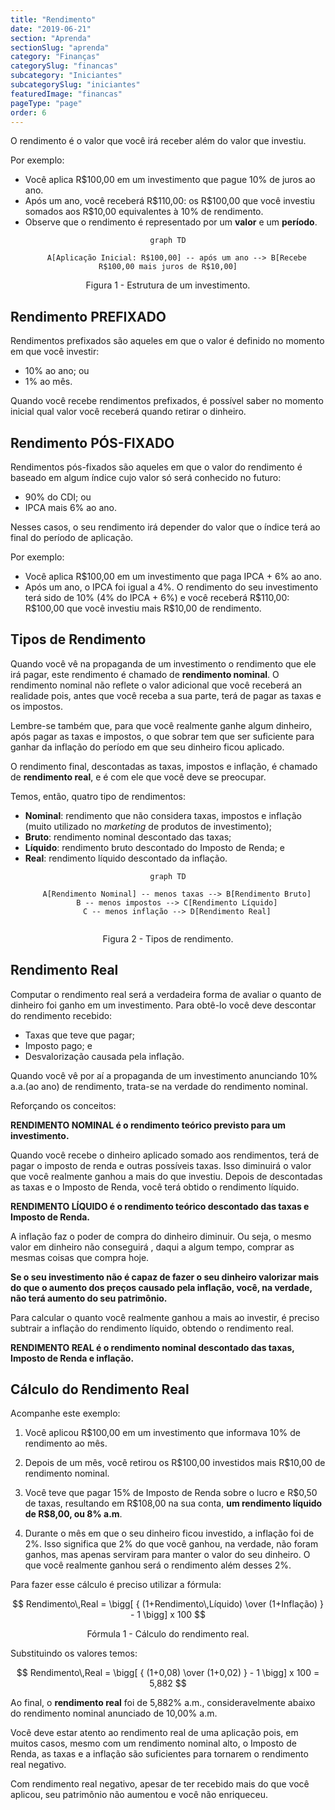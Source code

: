 ```yaml
---
title: "Rendimento"
date: "2019-06-21"
section: "Aprenda"
sectionSlug: "aprenda"
category: "Finanças"
categorySlug: "financas"
subcategory: "Iniciantes"
subcategorySlug: "iniciantes"
featuredImage: "financas"
pageType: "page"
order: 6
---
```



O rendimento é o valor que você irá receber além do valor que investiu.

Por exemplo:

- Você aplica R\$100,00 em um investimento que pague 10% de juros ao ano.
- Após um ano, você receberá R\$110,00: os R\$100,00 que você investiu somados aos R\$10,00 equivalentes à 10% de rendimento.
- Observe que o rendimento é representado por um **valor** e um **período**.

<div style="text-align:center">

```mermaid
graph TD

    A[Aplicação Inicial: R$100,00] -- após um ano --> B[Recebe R$100,00 mais juros de R$10,00]

```

<p class="legenda" style="text-align:center">Figura 1 - Estrutura de um investimento.</p>

</div>

## Rendimento PREFIXADO

Rendimentos prefixados são aqueles em que o valor é definido no momento em que você investir:

- 10% ao ano; ou
- 1% ao mês.

Quando você recebe rendimentos prefixados, é possível saber no momento inicial qual valor você receberá quando retirar o dinheiro.

## Rendimento PÓS-FIXADO

Rendimentos pós-fixados são aqueles em que o valor do rendimento é baseado em algum índice cujo valor só será conhecido no futuro:

- 90% do CDI; ou
- IPCA mais 6% ao ano.

Nesses casos, o seu rendimento irá depender do valor que o índice terá ao final do período de aplicação.

Por exemplo:

- Você aplica R\$100,00 em um investimento que paga IPCA + 6% ao ano.
- Após um ano, o IPCA foi igual a 4%. O rendimento do seu investimento terá sido de 10% (4% do IPCA + 6%) e você receberá R\$110,00: R\$100,00 que você investiu mais R\$10,00 de rendimento.

## Tipos de Rendimento

Quando você vê na propaganda de um investimento o rendimento que ele irá pagar, este rendimento é chamado de **rendimento nominal**. O rendimento nominal não reflete o valor adicional que você receberá an realidade pois, antes que você receba a sua parte, terá de pagar as taxas e os impostos.

Lembre-se também que, para que você realmente ganhe algum dinheiro, após pagar as taxas e impostos, o que sobrar tem que ser suficiente para ganhar da inflação do período em que seu dinheiro ficou aplicado.

O rendimento final, descontadas as taxas, impostos e inflação, é chamado de **rendimento real**, e é com ele que você deve se preocupar. 

Temos, então, quatro tipo de rendimentos:

- **Nominal**: rendimento que não considera taxas, impostos e inflação (muito utilizado no *marketing* de produtos de investimento);
- **Bruto**: rendimento nominal descontado das taxas;
- **Líquido**: rendimento bruto descontado do Imposto de Renda; e
- **Real**: rendimento líquido descontado da inflação.

<div style="text-align:center">

```mermaid
graph TD

    A[Rendimento Nominal] -- menos taxas --> B[Rendimento Bruto]
    B -- menos impostos --> C[Rendimento Líquido]
    C -- menos inflação --> D[Rendimento Real]
    
```

</div>

<p class="legenda" style="text-align:center">Figura 2 - Tipos de rendimento.</p>



## Rendimento Real

Computar o rendimento real será a verdadeira forma de avaliar o quanto de dinheiro foi ganho em um investimento. Para obtê-lo você deve descontar do rendimento recebido:

- Taxas que teve que pagar;
- Imposto pago; e
- Desvalorização causada pela inflação.

Quando você vê por aí a propaganda de um investimento anunciando 10% a.a.(ao ano) de rendimento, trata-se na verdade do rendimento nominal.

Reforçando os conceitos:

**RENDIMENTO NOMINAL é o rendimento teórico previsto para um investimento.**

Quando você recebe o dinheiro aplicado somado aos rendimentos, terá de pagar o imposto de renda e outras possíveis taxas. Isso diminuirá o valor que você realmente ganhou a mais do que investiu. Depois de descontadas as taxas e o Imposto de Renda, você terá obtido o rendimento líquido.

**RENDIMENTO LÍQUIDO é o rendimento teórico descontado das taxas e Imposto de Renda.**

A inflação faz o poder de compra do dinheiro diminuir. Ou seja, o mesmo valor em dinheiro não conseguirá , daqui a algum tempo, comprar as mesmas coisas que compra hoje.

**Se o seu investimento não é capaz de fazer o seu dinheiro valorizar mais do que o aumento dos preços causado pela inflação, você, na verdade, não terá aumento do seu patrimônio.**

Para calcular o quanto você realmente ganhou a mais ao investir, é preciso subtrair a inflação do rendimento líquido, obtendo o rendimento real.

**RENDIMENTO REAL é o rendimento nominal descontado das taxas, Imposto de Renda e inflação.**

## Cálculo do Rendimento Real

Acompanhe este exemplo:

1. Você aplicou R\$100,00 em um investimento que informava 10% de rendimento ao mês.

2. Depois de um mês, você retirou os R\$100,00 investidos mais R\$10,00 de rendimento nominal.

3. Você teve que pagar 15% de Imposto de Renda sobre o lucro e R\$0,50 de taxas, resultando em R\$108,00 na sua conta, **um rendimento líquido de R\$8,00, ou 8% a.m**.

4. Durante o mês em que o seu dinheiro ficou investido, a inflação foi de 2%. Isso significa que 2% do que você ganhou, na verdade, não foram ganhos, mas apenas serviram para manter o valor do seu dinheiro. O que você realmente ganhou será o rendimento além desses 2%.

Para fazer esse cálculo é preciso utilizar a fórmula:

$$
Rendimento\,Real = \bigg[ { (1+Rendimento\,Líquido) \over (1+Inflação) } - 1 \bigg] x 100
$$

<p class="legenda" style="text-align:center">Fórmula 1 - Cálculo do rendimento real.</p>

Substituindo os valores temos:

$$
Rendimento\,Real = \bigg[ { (1+0,08) \over (1+0,02) } - 1 \bigg] x 100 = 5,882
$$

Ao final, o **rendimento real** foi de 5,882% a.m., consideravelmente abaixo do rendimento nominal anunciado de 10,00% a.m.

Você deve estar atento ao rendimento real de uma aplicação pois, em muitos casos, mesmo com um rendimento nominal alto, o Imposto de Renda, as taxas e a inflação são suficientes para tornarem o rendimento real negativo. 

Com rendimento real negativo, apesar de ter recebido mais do que você aplicou, seu patrimônio não aumentou e você não enriqueceu.